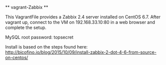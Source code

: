 ** vagrant-Zabbix **

This VagrantFile provides a Zabbix 2.4 server installed on CentOS 6.7.   After vagrant up, connect to the VM on 192.168.33.10:80 in a web browser and complete the setup.

MySQL root password: topsecret

Install is based on the steps found here: http://bicofino.io/blog/2015/10/09/install-zabbix-2-dot-4-6-from-source-on-centos/
